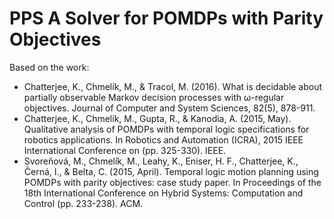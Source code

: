# PPS A Solver for POMDPs with Parity Objectives

Based on the work:



* Chatterjee, K., Chmelík, M., & Tracol, M. (2016). What is decidable about partially observable Markov decision processes with ω-regular objectives. Journal of Computer and System Sciences, 82(5), 878-911.
* Chatterjee, K., Chmelík, M., Gupta, R., & Kanodia, A. (2015, May). Qualitative analysis of POMDPs with temporal logic specifications for robotics applications. In Robotics and Automation (ICRA), 2015 IEEE International Conference on (pp. 325-330). IEEE.
* Svoreňová, M., Chmelík, M., Leahy, K., Eniser, H. F., Chatterjee, K., Černá, I., & Belta, C. (2015, April). Temporal logic motion planning using POMDPs with parity objectives: case study paper. In Proceedings of the 18th International Conference on Hybrid Systems: Computation and Control (pp. 233-238). ACM.